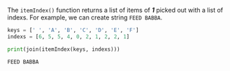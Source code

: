 The `itemIndex()` function returns a list of items of ___1___ picked out with a list of indexs. For example, we can create string `FEED BABBA`.

```py
keys = [' ', 'A', 'B', 'C', 'D', 'E', 'F']
indexs = [6, 5, 5, 4, 0, 2, 1, 2, 2, 1]

print(join(itemIndex(keys, indexs)))
```

```
FEED BABBA
```
